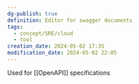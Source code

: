 ```yaml
---
dg-publish: true
definition: Editor for swagger documents
tags:
  - concept/SRE/cloud
  - tool
creation_date: 2024-05-02 17:35
modification_date: 2024-05-02 22:05
---
```

Used for [[OpenAPI]] specifications
